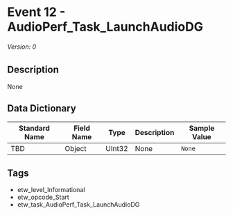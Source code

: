 # Event 12 - AudioPerf_Task_LaunchAudioDG
###### Version: 0

## Description
None

## Data Dictionary
|Standard Name|Field Name|Type|Description|Sample Value|
|---|---|---|---|---|
|TBD|Object|UInt32|None|`None`|

## Tags
* etw_level_Informational
* etw_opcode_Start
* etw_task_AudioPerf_Task_LaunchAudioDG